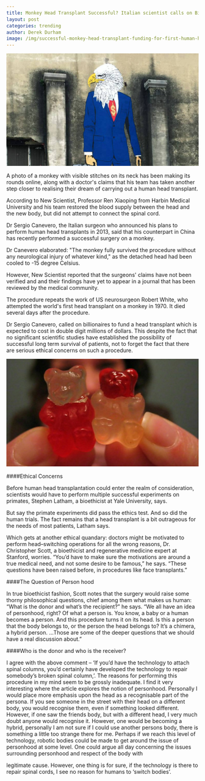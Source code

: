 ```yaml
---
title: Monkey Head Transplant Successful? Italian scientist calls on Billionaires to fund first Human Head Transplant 
layout: post
categories: trending 
author: Derek Durham
image: /img/successful-monkey-head-transplant-funding-for-first-human-head-transplant.jpg
---
```


![Existential - SEPTA resumes services](/img/successful-monkey-head-transplant-funding-for-first-human-head-transplant-4.jpg)

A photo of a monkey with visible stitches on its neck has been making its rounds online, along with a doctor's claims that his team has taken another step closer to realising their dream of carrying out a human head transplant.

According to New Scientist, Professor Ren Xiaoping from Harbin Medical University and his team restored the blood supply between the head and the new body, but did not attempt to connect the spinal cord.

Dr Sergio Canevero, the Italian surgeon who announced his plans to perform human head transplants in 2013, said that his counterpart in China has recently performed a successful surgery on a monkey.

Dr Canevero elaborated: "The monkey fully survived the procedure without any neurological injury of whatever kind," as the detached head had been cooled to -15 degree Celsius.

However, New Scientist reported that the surgeons' claims have not been verified and and their findings have yet to appear in a journal that has been reviewed by the medical community.

The procedure repeats the work of US neurosurgeon Robert White, who attempted the world's first head transplant on a monkey in 1970. It died several days after the procedure.

Dr Sergio Canevero, called on billionaires to fund a head transplant which is expected to cost in double digit millions of dollars. This despite the fact that no significant scientific studies have established the possibility of successful long term survival of patients, not to forget the fact that there are serious ethical concerns on such a procedure.

![Existential - SEPTA resumes services](/img/successful-monkey-head-transplant-funding-for-first-human-head-transplant-2.jpg)

####Ethical Concerns

Before human head transplantation could enter the realm of consideration, scientists would have to perform multiple successful experiments on primates, Stephen Latham, a bioethicist at Yale University, says.

But say the primate experiments did pass the ethics test. And so did the human trials. The fact remains that a head transplant is a bit outrageous for the needs of most patients, Latham says.

Which gets at another ethical quandary: doctors might be motivated to perform head–switching operations for all the wrong reasons, Dr. Christopher Scott, a bioethicist and regenerative medicine expert at Stanford, worries. “You’d have to make sure the motivations are around a true medical need, and not some desire to be famous,” he says. “These questions have been raised before, in procedures like face transplants.”

####The Question of Person hood

In true bioethicist fashion, Scott notes that the surgery would raise some thorny philosophical questions, chief among them what makes us human: “What is the donor and what’s the recipient?” he says. “We all have an idea of personhood, right? Of what a person is. You know, a baby or a human becomes a person. And this procedure turns it on its head. Is this a person that the body belongs to, or the person the head belongs to? It’s a chimera, a hybrid person. …Those are some of the deeper questions that we should have a real discussion about.”

####Who is the donor and who is the receiver?

I agree with the above comment – ‘If you’d have the technology to attach spinal columns, you’d certainly have developed the technology to repair somebody’s broken spinal column,’. The reasons for performing this procedure in my mind seem to be grossly inadequate. I find it very interesting where the article explores the notion of personhood. Personally I would place more emphasis upon the head as a recognisable part of the persona. If you see someone in the street with their head on a different body, you would recognise them, even if something looked different. However, if one saw the friends body, but with a different head, I very much doubt anyone would recognise it. However, one would be becoming a hybrid, personally I am not sure if I could use another persons body, there is something a little too strange there for me. Perhaps if we reach this level of technology, robotic bodies could be made to get around the issue of personhood at some level. One could argue all day concerning the issues surrounding personhood and respect of the body with

legitimate cause. However, one thing is for sure, if the technology is there to repair spinal cords, I see no reason for humans to ‘switch bodies’. 